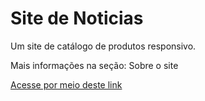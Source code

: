# Site de Noticias
Um site de catálogo de produtos responsivo.

Mais informações na seção: Sobre o site

<a href="https://github.com/vitorborqge/Site_Noticias">Acesse por meio deste link
<a>
